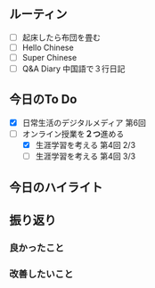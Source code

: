 ## ルーティン
- [ ] 起床したら布団を畳む
- [ ] Hello Chinese
- [ ] Super Chinese
- [ ] Q&A Diary 中国語で３行日記
## 今日のTo Do
- [x] 日常生活のデジタルメディア 第6回
- [ ] オンライン授業を**２つ**進める
	- [x] 生涯学習を考える 第4回 2/3
	- [ ] 生涯学習を考える 第4回 3/3
## 今日のハイライト
## 振り返り
### 良かったこと
### 改善したいこと
